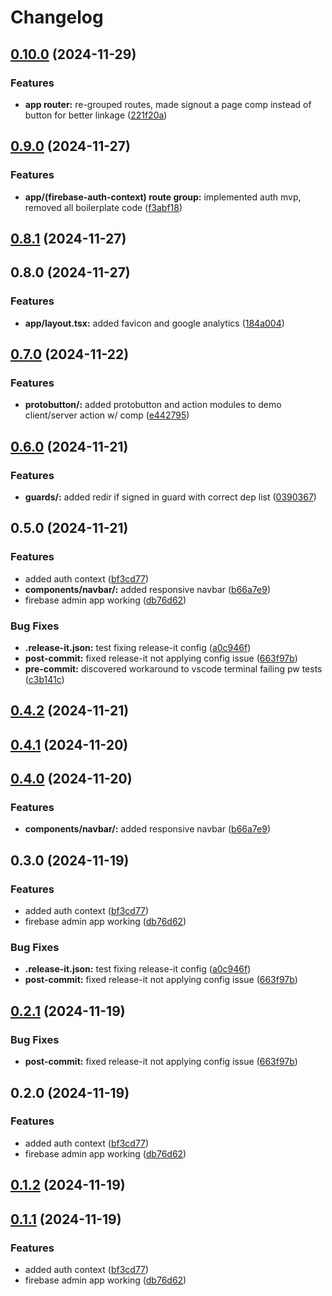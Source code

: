 # Changelog

## [0.10.0](https://github.com/KemingHe/learning-nextjs-firebase-admin/compare/v0.9.0...v0.10.0) (2024-11-29)

### Features

* **app router:** re-grouped routes, made signout a page comp instead of button for better linkage ([221f20a](https://github.com/KemingHe/learning-nextjs-firebase-admin/commit/221f20ad8ea3be58bf49c780ccc553b270475854))

## [0.9.0](https://github.com/KemingHe/learning-nextjs-firebase-admin/compare/v0.8.1...v0.9.0) (2024-11-27)

### Features

* **app/(firebase-auth-context) route group:** implemented auth mvp, removed all boilerplate code ([f3abf18](https://github.com/KemingHe/learning-nextjs-firebase-admin/commit/f3abf18dd02fcb71fd44ba05aeb27bb854b7ed86))

## [0.8.1](https://github.com/KemingHe/learning-nextjs-firebase-admin/compare/v0.8.0...v0.8.1) (2024-11-27)

## 0.8.0 (2024-11-27)

### Features

* **app/layout.tsx:** added favicon and google analytics ([184a004](https://github.com/KemingHe/learning-nextjs-firebase-admin/commit/184a0040eb780855830f31baa85264c79804ee0a))

## [0.7.0](https://github.com/KemingHe/learning-nextjs-firebase-admin/compare/v0.6.0...v0.7.0) (2024-11-22)

### Features

* **protobutton/:** added protobutton and action modules to demo client/server action w/ comp ([e442795](https://github.com/KemingHe/learning-nextjs-firebase-admin/commit/e442795a2f8b9bb31a6727028aeb8bdd7ec2f07e))

## [0.6.0](https://github.com/KemingHe/learning-nextjs-firebase-admin/compare/v0.5.0...v0.6.0) (2024-11-21)

### Features

* **guards/:** added redir if signed in guard with correct dep list ([0390367](https://github.com/KemingHe/learning-nextjs-firebase-admin/commit/0390367adbb51a673e376c9c43aa3cfad1f029cf))

## 0.5.0 (2024-11-21)

### Features

* added auth context ([bf3cd77](https://github.com/KemingHe/learning-nextjs-firebase-admin/commit/bf3cd7756fabe65a93047c7b0e276644c4ca1956))
* **components/navbar/:** added responsive navbar ([b66a7e9](https://github.com/KemingHe/learning-nextjs-firebase-admin/commit/b66a7e9c35f777dc164cdd85c435d235d34157e5))
* firebase admin app working ([db76d62](https://github.com/KemingHe/learning-nextjs-firebase-admin/commit/db76d624137293fedc959df966b910a0118bf515))

### Bug Fixes

* **.release-it.json:** test fixing release-it config ([a0c946f](https://github.com/KemingHe/learning-nextjs-firebase-admin/commit/a0c946fd49754ef3c1ebbebe6d9f370bba113a6f))
* **post-commit:** fixed release-it not applying config issue ([663f97b](https://github.com/KemingHe/learning-nextjs-firebase-admin/commit/663f97b63fc2114d6bfc79b6c378345e883e64de))
* **pre-commit:** discovered workaround to vscode terminal failing pw tests ([c3b141c](https://github.com/KemingHe/learning-nextjs-firebase-admin/commit/c3b141c7e13f073ea75dd20b24b5956d0b49d324))

## [0.4.2](https://github.com/KemingHe/learning-nextjs-firebase-admin/compare/v0.4.1...v0.4.2) (2024-11-21)

## [0.4.1](https://github.com/KemingHe/learning-nextjs-firebase-admin/compare/v0.4.0...v0.4.1) (2024-11-20)

## [0.4.0](https://github.com/KemingHe/learning-nextjs-firebase-admin/compare/v0.3.0...v0.4.0) (2024-11-20)

### Features

* **components/navbar/:** added responsive navbar ([b66a7e9](https://github.com/KemingHe/learning-nextjs-firebase-admin/commit/b66a7e9c35f777dc164cdd85c435d235d34157e5))

## 0.3.0 (2024-11-19)

### Features

* added auth context ([bf3cd77](https://github.com/KemingHe/learning-nextjs-firebase-admin/commit/bf3cd7756fabe65a93047c7b0e276644c4ca1956))
* firebase admin app working ([db76d62](https://github.com/KemingHe/learning-nextjs-firebase-admin/commit/db76d624137293fedc959df966b910a0118bf515))

### Bug Fixes

* **.release-it.json:** test fixing release-it config ([a0c946f](https://github.com/KemingHe/learning-nextjs-firebase-admin/commit/a0c946fd49754ef3c1ebbebe6d9f370bba113a6f))
* **post-commit:** fixed release-it not applying config issue ([663f97b](https://github.com/KemingHe/learning-nextjs-firebase-admin/commit/663f97b63fc2114d6bfc79b6c378345e883e64de))

## [0.2.1](https://github.com/KemingHe/learning-nextjs-firebase-admin/compare/v0.2.0...v0.2.1) (2024-11-19)

### Bug Fixes

* **post-commit:** fixed release-it not applying config issue ([663f97b](https://github.com/KemingHe/learning-nextjs-firebase-admin/commit/663f97b63fc2114d6bfc79b6c378345e883e64de))

## 0.2.0 (2024-11-19)

### Features

* added auth context ([bf3cd77](https://github.com/KemingHe/learning-nextjs-firebase-admin/commit/bf3cd7756fabe65a93047c7b0e276644c4ca1956))
* firebase admin app working ([db76d62](https://github.com/KemingHe/learning-nextjs-firebase-admin/commit/db76d624137293fedc959df966b910a0118bf515))

## [0.1.2](https://github.com/KemingHe/learning-nextjs-firebase-admin/compare/0.1.1...v0.1.2) (2024-11-19)
## [0.1.1](https://github.com/KemingHe/learning-nextjs-firebase-admin/compare/bf3cd7756fabe65a93047c7b0e276644c4ca1956...0.1.1) (2024-11-19)

### Features

* added auth context ([bf3cd77](https://github.com/KemingHe/learning-nextjs-firebase-admin/commit/bf3cd7756fabe65a93047c7b0e276644c4ca1956))
* firebase admin app working ([db76d62](https://github.com/KemingHe/learning-nextjs-firebase-admin/commit/db76d624137293fedc959df966b910a0118bf515))
